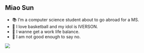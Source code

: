 ## Miao Sun
- :books: I’m a computer science student about to go abroad for a MS.
- :basketball: I love basketball and my idol is IVERSON.
- :seat: I wanne get a work life balance. 
- :telescope: I am not good enough to say no.


<img src="https://imgur.com/rilHVxA.png"/>
